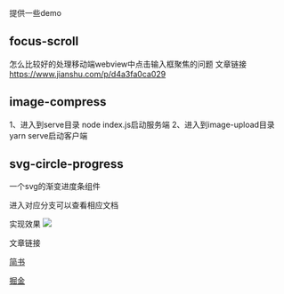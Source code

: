 提供一些demo

## focus-scroll
怎么比较好的处理移动端webview中点击输入框聚焦的问题
文章链接
https://www.jianshu.com/p/d4a3fa0ca029


## image-compress
1、进入到serve目录 node index.js启动服务端
2、进入到image-upload目录 yarn serve启动客户端

## svg-circle-progress
一个svg的渐变进度条组件

进入对应分支可以查看相应文档

实现效果
![](https://user-gold-cdn.xitu.io/2019/8/7/16c6ccbc00b15bcb?w=360&h=240&f=gif&s=134903)

文章链接

[简书](https://www.jianshu.com/p/bfa223894867)

[掘金](https://juejin.im/post/5d4af4c5f265da03a715bdf6)
